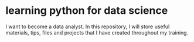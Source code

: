 # learning python for data science
I want to become a data analyst. In this repository, I will store useful materials, tips, files and projects that I have created throughout my training.
